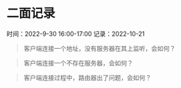 # 二面记录
时间：2022-9-30 16:00-17:00
记录：2022-10-21

> 客户端连接一个地址，没有服务器在其上监听，会如何？

> 客户端连接一个不存在服务器，会如何？

> 客户端连接过程中，路由器出了问题，会如何？
